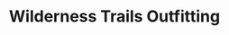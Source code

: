 ---
title: "Wilderness Trails Outfitting"
url: /jackson/wilderness-trails-outfitting/
shop: travel agency
---